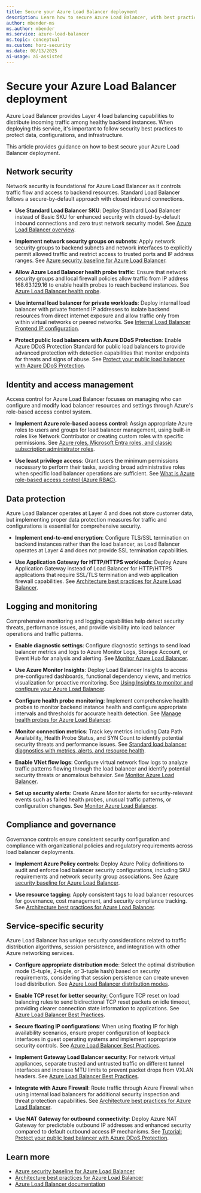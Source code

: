 ```yaml
---
title: Secure your Azure Load Balancer deployment
description: Learn how to secure Azure Load Balancer, with best practices for protecting your deployment.
author: mbender-ms
ms.author: mbender
ms.service: azure-load-balancer
ms.topic: conceptual
ms.custom: horz-security
ms.date: 08/13/2025
ai-usage: ai-assisted
---
```


# Secure your Azure Load Balancer deployment

Azure Load Balancer provides Layer 4 load balancing capabilities to distribute incoming traffic among healthy backend instances. When deploying this service, it's important to follow security best practices to protect data, configurations, and infrastructure.

This article provides guidance on how to best secure your Azure Load Balancer deployment.

## Network security

Network security is foundational for Azure Load Balancer as it controls traffic flow and access to backend resources. Standard Load Balancer follows a secure-by-default approach with closed inbound connections.

- **Use Standard Load Balancer SKU**: Deploy Standard Load Balancer instead of Basic SKU for enhanced security with closed-by-default inbound connections and zero trust network security model. See [Azure Load Balancer overview](load-balancer-overview.md).

- **Implement network security groups on subnets**: Apply network security groups to backend subnets and network interfaces to explicitly permit allowed traffic and restrict access to trusted ports and IP address ranges. See [Azure security baseline for Azure Load Balancer](/security/benchmark/azure/baselines/azure-load-balancer-security-baseline#network-security).

- **Allow Azure Load Balancer health probe traffic**: Ensure that network security groups and local firewall policies allow traffic from IP address 168.63.129.16 to enable health probes to reach backend instances. See [Azure Load Balancer health probe](load-balancer-custom-probe-overview.md).

- **Use internal load balancer for private workloads**: Deploy internal load balancer with private frontend IP addresses to isolate backend resources from direct internet exposure and allow traffic only from within virtual networks or peered networks. See [Internal Load Balancer Frontend IP configuration](components.md#frontend-ip-configurations).

- **Protect public load balancers with Azure DDoS Protection**: Enable Azure DDoS Protection Standard for public load balancers to provide advanced protection with detection capabilities that monitor endpoints for threats and signs of abuse. See [Protect your public load balancer with Azure DDoS Protection](tutorial-protect-load-balancer-ddos.md).


## Identity and access management

Access control for Azure Load Balancer focuses on managing who can configure and modify load balancer resources and settings through Azure's role-based access control system.

- **Implement Azure role-based access control**: Assign appropriate Azure roles to users and groups for load balancer management, using built-in roles like Network Contributor or creating custom roles with specific permissions. See [Azure roles, Microsoft Entra roles, and classic subscription administrator roles](/azure/role-based-access-control/rbac-and-directory-admin-roles#azure-roles).

- **Use least privilege access**: Grant users the minimum permissions necessary to perform their tasks, avoiding broad administrative roles when specific load balancer operations are sufficient. See [What is Azure role-based access control (Azure RBAC)](/azure/role-based-access-control/overview).



## Data protection

Azure Load Balancer operates at Layer 4 and does not store customer data, but implementing proper data protection measures for traffic and configurations is essential for comprehensive security.

- **Implement end-to-end encryption**: Configure TLS/SSL termination on backend instances rather than the load balancer, as Load Balancer operates at Layer 4 and does not provide SSL termination capabilities.

- **Use Application Gateway for HTTP/HTTPS workloads**: Deploy Azure Application Gateway instead of Load Balancer for HTTP/HTTPS applications that require SSL/TLS termination and web application firewall capabilities. See [Architecture best practices for Azure Load Balancer](/azure/well-architected/service-guides/azure-load-balancer#security).



## Logging and monitoring

Comprehensive monitoring and logging capabilities help detect security threats, performance issues, and provide visibility into load balancer operations and traffic patterns.

- **Enable diagnostic settings**: Configure diagnostic settings to send load balancer metrics and logs to Azure Monitor Logs, Storage Account, or Event Hub for analysis and alerting. See [Monitor Azure Load Balancer](monitor-load-balancer.md#creating-a-diagnostic-setting).

- **Use Azure Monitor Insights**: Deploy Load Balancer Insights to access pre-configured dashboards, functional dependency views, and metrics visualization for proactive monitoring. See [Using Insights to monitor and configure your Azure Load Balancer](load-balancer-insights.md).

- **Configure health probe monitoring**: Implement comprehensive health probes to monitor backend instance health and configure appropriate intervals and thresholds for accurate health detection. See [Manage health probes for Azure Load Balancer](manage-probes-how-to.md).

- **Monitor connection metrics**: Track key metrics including Data Path Availability, Health Probe Status, and SYN Count to identify potential security threats and performance issues. See [Standard load balancer diagnostics with metrics, alerts, and resource health](load-balancer-standard-diagnostics.md#multi-dimensional-metrics).

- **Enable VNet flow logs**: Configure virtual network flow logs to analyze traffic patterns flowing through the load balancer and identify potential security threats or anomalous behavior. See [Monitor Azure Load Balancer](monitor-load-balancer.md#analyzing-load-balancer-traffic-with-vnet-flow-logs).

- **Set up security alerts**: Create Azure Monitor alerts for security-relevant events such as failed health probes, unusual traffic patterns, or configuration changes. See [Monitor Azure Load Balancer](monitor-load-balancer.md).

## Compliance and governance

Governance controls ensure consistent security configuration and compliance with organizational policies and regulatory requirements across load balancer deployments.

- **Implement Azure Policy controls**: Deploy Azure Policy definitions to audit and enforce load balancer security configurations, including SKU requirements and network security group associations. See [Azure security baseline for Azure Load Balancer](/security/benchmark/azure/baselines/azure-load-balancer-security-baseline#asset-management).

- **Use resource tagging**: Apply consistent tags to load balancer resources for governance, cost management, and security compliance tracking. See [Architecture best practices for Azure Load Balancer](/azure/well-architected/service-guides/azure-load-balancer#azure-policies).

## Service-specific security

Azure Load Balancer has unique security considerations related to traffic distribution algorithms, session persistence, and integration with other Azure networking services.

- **Configure appropriate distribution mode**: Select the optimal distribution mode (5-tuple, 2-tuple, or 3-tuple hash) based on security requirements, considering that session persistence can create uneven load distribution. See [Azure Load Balancer distribution modes](distribution-mode-concepts.md).

- **Enable TCP reset for better security**: Configure TCP reset on load balancing rules to send bidirectional TCP reset packets on idle timeout, providing clearer connection state information to applications. See [Azure Load Balancer Best Practices](load-balancer-best-practices.md#enable-tcp-resets).

- **Secure floating IP configurations**: When using floating IP for high availability scenarios, ensure proper configuration of loopback interfaces in guest operating systems and implement appropriate security controls. See [Azure Load Balancer Best Practices](load-balancer-best-practices.md#configure-loop-back-interface-when-setting-up-floating-ip).

- **Implement Gateway Load Balancer security**: For network virtual appliances, separate trusted and untrusted traffic on different tunnel interfaces and increase MTU limits to prevent packet drops from VXLAN headers. See [Azure Load Balancer Best Practices](load-balancer-best-practices.md#implement-gateway-load-balancer-configuration-best-practices).

- **Integrate with Azure Firewall**: Route traffic through Azure Firewall when using internal load balancers for additional security inspection and threat protection capabilities. See [Architecture best practices for Azure Load Balancer](/azure/well-architected/service-guides/azure-load-balancer#security).

- **Use NAT Gateway for outbound connectivity**: Deploy Azure NAT Gateway for predictable outbound IP addresses and enhanced security compared to default outbound access IP mechanisms. See [Tutorial: Protect your public load balancer with Azure DDoS Protection](tutorial-protect-load-balancer-ddos.md#create-nat-gateway).

## Learn more

- [Azure security baseline for Azure Load Balancer](/security/benchmark/azure/baselines/azure-load-balancer-security-baseline)
- [Architecture best practices for Azure Load Balancer](/azure/well-architected/service-guides/azure-load-balancer)
- [Azure Load Balancer documentation](/azure/load-balancer/)
